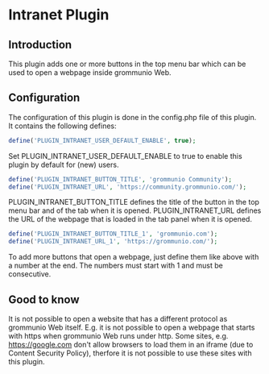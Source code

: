 # Intranet Plugin

## Introduction
This plugin adds one or more buttons in the top menu bar which can be used to open a webpage inside grommunio Web.


## Configuration
The configuration of this plugin is done in the config.php file of this plugin. It contains the following defines:


```php
define('PLUGIN_INTRANET_USER_DEFAULT_ENABLE', true);
```
Set PLUGIN_INTRANET_USER_DEFAULT_ENABLE to true to enable this plugin by default for (new) users.

```php
define('PLUGIN_INTRANET_BUTTON_TITLE', 'grommunio Community');
define('PLUGIN_INTRANET_URL', 'https://community.grommunio.com/');
```
PLUGIN_INTRANET_BUTTON_TITLE defines the title of the button in the top menu bar and of the tab when it is opened.
PLUGIN_INTRANET_URL defines the URL of the webpage that is loaded in the tab panel when it is opened.

```php
define('PLUGIN_INTRANET_BUTTON_TITLE_1', 'grommunio.com');
define('PLUGIN_INTRANET_URL_1', 'https://grommunio.com/');

```
To add more buttons that open a webpage, just define them like above with a number at the end. The numbers must start with 1 and must be consecutive.


## Good to know
It is not possible to open a website that has a different protocol as grommunio Web itself. E.g. it is not possible to open a webpage that starts with https when grommunio Web runs under http.
Some sites, e.g. https://google.com don't allow browsers to load them in an iframe (due to Content Security Policy), therfore it is not possible to use these sites with this plugin.
